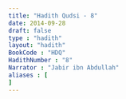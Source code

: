 ```yaml
---
title: "Hadith Qudsi - 8"
date: 2014-09-28
draft: false
type : "hadith"
layout: "hadith"
BookCode : "HDQ"
HadithNumber : "8"
Narrator : "Jabir ibn Abdullah"
aliases : [
]
---
```

